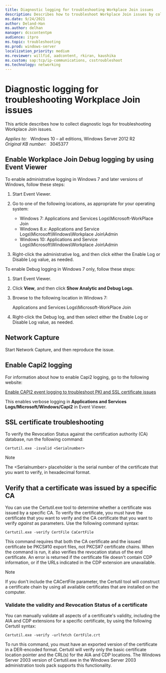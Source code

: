 ```yaml
---
title: Diagnostic logging for troubleshooting Workplace Join issues
description: Describes how to troubleshoot Workplace Join issues by collecting and reviewing log information through Event Viewer.
ms.date: 9/24/2021
author: Deland-Han
ms.author: delhan
manager: dcscontentpm
audience: itpro
ms.topic: troubleshooting
ms.prod: windows-server
localization_priority: medium
ms.reviewer: willfid, aadcontent, rkiran, kaushika
ms.custom: sap:tcp/ip-communications, csstroubleshoot
ms.technology: networking
---
```

# Diagnostic logging for troubleshooting Workplace Join issues

This article describes how to collect diagnostic logs for troubleshooting Workplace Join issues.

_Applies to:_ &nbsp; Windows 10 – all editions, Windows Server 2012 R2  
_Original KB number:_ &nbsp; 3045377

## Enable Workplace Join Debug logging by using Event Viewer

To enable administrative logging in Windows 7 and later versions of Windows, follow these steps:

1. Start Event Viewer.
2. Go to one of the following locations, as appropriate for your operating system:
   - Windows 7: Applications and Services Logs\\Microsoft-WorkPlace Join
   - Windows 8.x: Applications and Service Logs\\Microsoft\Windows\\Workplace Join\\Admin
   - Windows 10: Applications and Service Logs\\Microsoft\\Windows\\Workplace Join\\Admin

3. Right-click the administrative log, and then click either the Enable Log or Disable Log value, as needed.

To enable Debug logging in Windows 7 only, follow these steps:

1. Start Event Viewer.
2. Click **View**, and then click **Show Analytic and Debug Logs**.
3. Browse to the following location in Windows 7:

    Applications and Services Logs\\Microsoft-WorkPlace Join

4. Right-click the Debug log, and then select either the Enable Log or Disable Log  value, as needed.

## Network Capture

Start Network Capture, and then reproduce the issue.

## Enable Capi2 logging

For information about how to enable Capi2 logging, go to the following website:

[Enable CAPI2 event logging to troubleshoot PKI and SSL certificate issues](https://www.thebestcsharpprogrammerintheworld.com/2013/09/09/enable-capi2-event-logging-to-troubleshoot-pki-and-ssl-certificate-issues/)

This enables verbose logging in **Applications and Services Logs/Microsoft/Windows/Capi2** in Event Viewer.

## SSL certificate troubleshooting

To verify the Revocation Status against the certification authority (CA) database, run the following command:

```console
Certutil.exe -isvalid <Serialnumber> 
```

> [!NOTE]
> The \<Serialnumber> placeholder is the serial number of the certificate that you want to verify, in hexadecimal format.

## Verify that a certificate was issued by a specific CA

You can use the Certutil.exe tool to determine whether a certificate was issued by a specific CA. To verify the certificate, you must have the certificate that you want to verify and the CA certificate that you want to verify *against* as parameters. Use the following command syntax:

```console
Certutil.exe -verify CertFile CaCertFile 
```

This command requires that both the CA certificate and the issued certificate be PKCS#10 export files, not PKCS#7 certificate chains. When the command is run, it also verifies the revocation status of the end certificate. An error is returned if the certificate file doesn't contain CDP information, or if the URLs indicated in the CDP extension are unavailable.

> [!NOTE]
> If you don't include the CACertFile parameter, the Certutil tool will construct a certificate chain by using all available certificates that are installed on the computer.

### Validate the validity and Revocation Status of a certificate

You can manually validate all aspects of a certificate's validity, including the AIA and CDP extensions for a specific certificate, by using the following Certutil syntax:

```console
Certutil.exe -verify -urlfetch CertFile.crt 
```

To run this command, you must have an exported version of the certificate in a DER-encoded format. Certutil will verify only the basic certificate location pointer and the CRL(s) for the AIA and CDP locations. The Windows Server 2003 version of Certutil.exe in the Windows Server 2003 administration tools pack supports this functionality.
